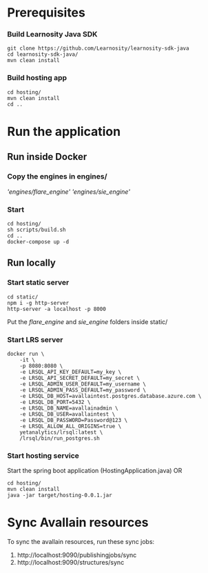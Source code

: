 # Prerequisites

### Build Learnosity Java SDK

```
git clone https://github.com/Learnosity/learnosity-sdk-java
cd learnosity-sdk-java/
mvn clean install
```

### Build hosting app

```
cd hosting/
mvn clean install
cd ..
```

# Run the application

## Run inside Docker

### Copy the engines in engines/

_'engines/flare_engine'_
_'engines/sie_engine'_

### Start

```
cd hosting/
sh scripts/build.sh
cd ..
docker-compose up -d
```

## Run locally

### Start static server

```
cd static/
npm i -g http-server
http-server -a localhost -p 8000
```

Put the _flare_engine_ and _sie_engine_ folders inside static/

### Start LRS server

```
docker run \
    -it \
    -p 8080:8080 \
    -e LRSQL_API_KEY_DEFAULT=my_key \
    -e LRSQL_API_SECRET_DEFAULT=my_secret \
    -e LRSQL_ADMIN_USER_DEFAULT=my_username \
    -e LRSQL_ADMIN_PASS_DEFAULT=my_password \
    -e LRSQL_DB_HOST=avallaintest.postgres.database.azure.com \
    -e LRSQL_DB_PORT=5432 \
    -e LRSQL_DB_NAME=avallainadmin \
    -e LRSQL_DB_USER=avallaintest \
    -e LRSQL_DB_PASSWORD=Password@123 \
    -e LRSQL_ALLOW_ALL_ORIGINS=true \
    yetanalytics/lrsql:latest \
    /lrsql/bin/run_postgres.sh
```

### Start hosting service

Start the spring boot application (HostingApplication.java)
OR

```
cd hosting/
mvn clean install
java -jar target/hosting-0.0.1.jar
```

# Sync Avallain resources

To sync the avallain resources, run these sync jobs:

1. http://localhost:9090/publishingjobs/sync
2. http://localhost:9090/structures/sync
